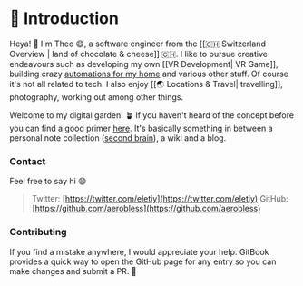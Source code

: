 # 🚀 Introduction

Heya! 👋  I'm Theo 😄, a software engineer from the [[🇨🇭 Switzerland Overview | land of chocolate & cheese]] 🇨🇭. I like to pursue creative endeavours such as developing my own [[VR Development| VR Game]], building crazy [automations for my home](🏠%20Home%20Automation.md) and various other stuff. Of course it's not all related to tech. I also enjoy [[🌏 Locations & Travel| travelling]], photography, working out among other things.

Welcome to my digital garden. 🪴 If you haven't heard of the concept before you can find a good primer [here](https://github.com/MaggieAppleton/digital-gardeners). It's basically something in between a personal note collection ([second brain](💡%20Knowledge%20Management.md#Second%20Brain)), a wiki and a blog.

### Contact

Feel free to say hi :smile:

> Twitter: [https://twitter.com/eletiy](https://twitter.com/eletiy)
> GitHub: [https://github.com/aerobless](https://github.com/aerobless)

### Contributing

If you find a mistake anywhere, I would appreciate your help. GitBook provides a quick way to open the GitHub page for any entry so you can make changes and submit a PR. 🤗
